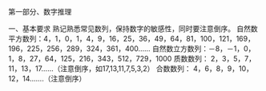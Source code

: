 第一部分、数字推理 

一、基本要求 
熟记熟悉常见数列，保持数字的敏感性，同时要注意倒序。 
自然数平方数列：4，1，0，1，4，9，16，25，36，49，64，81，100，121，169，196，225，256，289，324，361，400…… 
自然数立方数列：－8，－1，0，1，8，27，64，125，216，343，512，729，1000 
质数数列： 2，3，5，7，11，13，17……（注意倒序，如17,13,11,7,5,3,2） 
合数数列： 4，6，8，9，10，12，14…….（注意倒序）

